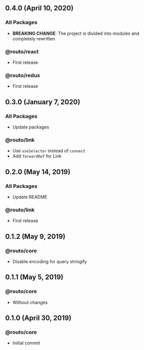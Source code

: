 ## 0.4.0 (April 10, 2020)

### All Packages

- **BREAKING CHANGE**: The project is divided into modules and completely rewritten

### @routo/react

- First release

### @routo/redux

- First release

## 0.3.0 (January 7, 2020)

### All Packages

- Update packages

### @routo/link

- Use `useSelector` instead of `connect`
- Add `forwardRef` for Link

## 0.2.0 (May 14, 2019)

### All Packages

- Update README

### @routo/link

- First release

## 0.1.2 (May 9, 2019)

### @routo/core

- Disable encoding for query stringify

## 0.1.1 (May 5, 2019)

### @routo/core

- Without changes

## 0.1.0 (April 30, 2019)

### @routo/core

- Initial commit
